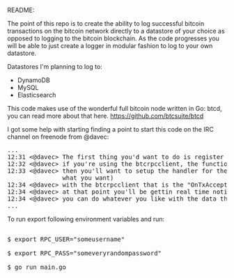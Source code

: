 README:

The point of this repo is to create the ability to log successful bitcoin transactions on the
bitcoin network directly to a datastore of your choice as opposed to logging to the bitcoin blockchain.
As the code progresses you will be able to just create a logger in modular fashion to log to your own datastore.

Datastores I'm planning to log to:

* DynamoDB
* MySQL
* Elasticsearch

This code makes use of the wonderful full bitcoin node written in Go: btcd, you can read more about that here.
https://github.com/btcsuite/btcd


I got some help with starting finding a point to start this code on the IRC channel on freenode from @davec:
<pre>
...
12:31 <@davec> The first thing you'd want to do is register for https://github.com/btcsuite/btcd/blob/master/docs/json_rpc_api.md#notifynewtransactions?
12:32 <@davec> if you're using the btcrpcclient, the function is https://godoc.org/github.com/btcsuite/btcrpcclient#Client.NotifyNewTransactions
12:33 <@davec> then you'll want to setup the handler for the https://github.com/btcsuite/btcd/blob/master/docs/json_rpc_api.md#txaccepted (or the verbose variant depending on
               what you want)
12:34 <@davec> with the btcrpcclient that is the "OnTxAccepted" field of the https://godoc.org/github.com/btcsuite/btcrpcclient#NotificationHandlers
12:34 <@davec> at that point you'll be gettin real time notifications of all txns as they show up on the network
12:34 <@davec> you can do whatever you like with the data then
...
</pre>


To run export following environment variables and run:

<pre>

$ export RPC_USER="someusername"

$ export RPC_PASS="someveryrandompassword"

$ go run main.go


</pre>
